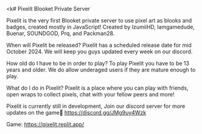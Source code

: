 <k# Pixelit Blooket Private Server

Pixelit is the very first Blooket private server to use pixel art as blooks and badges, created mostly in JavaScript! Created by IzumiiHD, Iamgamedude, Buenar, SOUNDGOD, Prq, and Packman28. 

When will Pixelit be released?
Pixelit has a scheduled release date for mid October 2024. We will keep you guys updated every week on our discord.

How old do I have to be in order to play?
To play Pixelit you have to be 13 years and older. We do allow underaged users if they are mature enough to play.

What do I do in Pixelit?
Pixelit is a place where you can play with friends, open wraps to collect pixels, chat with your fellow peers and more! 

Pixelit is currently still in development, Join our discord server for more updates on the game🐛 https://discord.gg/JMg9uy4Wzk 

Game: https://pixelit.replit.app/

